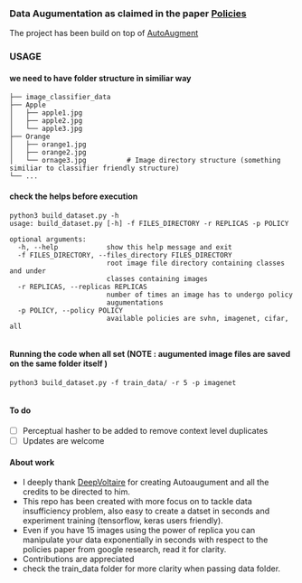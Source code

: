 ### Data Augumentation as claimed in the paper [Policies](https://arxiv.org/abs/1805.09501)
The project has been build on top of [AutoAugment](https://github.com/DeepVoltaire/AutoAugment)

### USAGE
#### we need to have folder structure in similiar way

    ├── image_classifier_data
    ├── Apple                    
    │   ├── apple1.jpg          
    │   ├── apple2.jpg         
    │   └── apple3.jpg              
    ├── Orange                    
    │   ├── orange1.jpg          
    │   ├── orange2.jpg         
    │   └── ornage3.jpg          # Image directory structure (something similiar to classifier friendly structure) 
    └── ...
    
 
#### check the helps before execution
```
python3 build_dataset.py -h
usage: build_dataset.py [-h] -f FILES_DIRECTORY -r REPLICAS -p POLICY

optional arguments:
  -h, --help            show this help message and exit
  -f FILES_DIRECTORY, --files_directory FILES_DIRECTORY
                        root image file directory containing classes and under
                        classes containing images
  -r REPLICAS, --replicas REPLICAS
                        number of times an image has to undergo policy
                        augumentations
  -p POLICY, --policy POLICY
                        available policies are svhn, imagenet, cifar, all


```
#### Running the code when all set (NOTE : augumented image files are saved on the same folder itself )
```
python3 build_dataset.py -f train_data/ -r 5 -p imagenet


```

#### To do
- [ ] Perceptual hasher to be added to remove context level duplicates
- [ ] Updates are welcome

#### About work
 - I deeply thank [DeepVoltaire](https://github.com/DeepVoltaire/AutoAugment) for creating Autoaugument and all the credits to be directed to him.
 - This repo has been created with more focus on to tackle data insufficiency problem, also easy to create a datset in seconds and experiment training (tensorflow, keras users friendly). 
 - Even if you have 15 images using the power of replica you can manipulate your data exponentially in seconds with respect to the policies paper from google research, read it for clarity.
 - Contributions are appreciated
 - check the train_data folder for more clarity when passing data folder.
  
